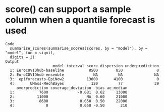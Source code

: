 # score() can support a sample column when a quantile forecast is used

    Code
      summarise_scores(summarise_scores(scores, by = "model"), by = "model", fun = signif,
      digits = 2)
    Output
                         model interval_score dispersion underprediction
      1: EuroCOVIDhub-baseline           8500        850               0
      2: EuroCOVIDhub-ensemble             NA         NA              NA
      3:  epiforecasts-EpiNow2          13000       4100               0
      4:       UMass-MechBayes            120         77              39
         overprediction coverage_deviation  bias ae_median
      1:           7600             -0.081  0.62     13000
      2:          11000                 NA  0.60     21000
      3:           8600              0.050  0.50     22000
      4:              0              0.050 -0.50       210


